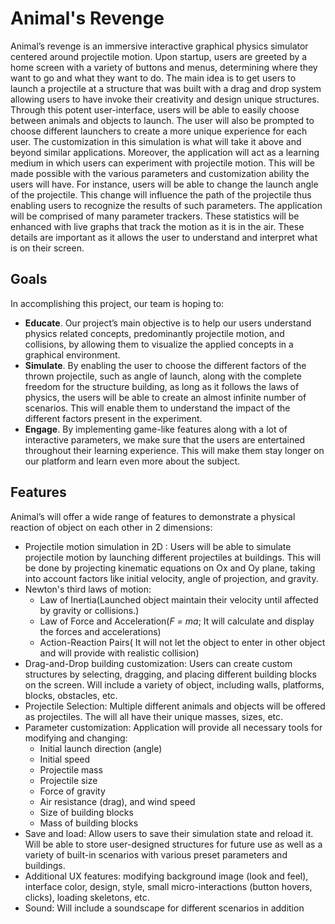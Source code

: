 # Animal's Revenge

Animal’s revenge is an immersive interactive graphical physics simulator centered around
projectile motion. Upon startup, users are greeted by a home screen with a variety of
buttons and menus, determining where they want to go and what they want to do. The
main idea is to get users to launch a projectile at a structure that was built with a drag
and drop system allowing users to have invoke their creativity and design unique structures.
Through this potent user-interface, users will be able to easily choose between animals and
objects to launch. The user will also be prompted to choose different launchers to create a
more unique experience for each user. The customization in this simulation is what will take
it above and beyond similar applications. Moreover, the application will act as a learning
medium in which users can experiment with projectile motion. This will be made possible
with the various parameters and customization ability the users will have. For instance,
users will be able to change the launch angle of the projectile. This change will influence the
path of the projectile thus enabling users to recognize the results of such parameters. The
application will be comprised of many parameter trackers. These statistics will be enhanced
with live graphs that track the motion as it is in the air. These details are important as it
allows the user to understand and interpret what is on their screen.

## Goals

In accomplishing this project, our team is hoping to:

- **Educate**. Our project’s main objective is to help our users understand physics related
  concepts, predominantly projectile motion, and collisions, by allowing them to visualize
  the applied concepts in a graphical environment.
- **Simulate**. By enabling the user to choose the different factors of the thrown projectile,
  such as angle of launch, along with the complete freedom for the structure building, as
  long as it follows the laws of physics, the users will be able to create an almost infinite
  number of scenarios. This will enable them to understand the impact of the different
  factors present in the experiment.
- **Engage**. By implementing game-like features along with a lot of interactive parameters,
  we make sure that the users are entertained throughout their learning experience.
  This will make them stay longer on our platform and learn even more about the subject.

## Features

Animal’s will offer a wide range of features to demonstrate a physical reaction of object on
each other in 2 dimensions:

- Projectile motion simulation in 2D : Users will be able to simulate projectile motion by
  launching different projectiles at buildings. This will be done by projecting kinematic
  equations on Ox and Oy plane, taking into account factors like initial velocity, angle
  of projection, and gravity.
- Newton's third laws of motion:
  - Law of Inertia(Launched object maintain their velocity until affected by gravity
    or collisions.)
  - Law of Force and Acceleration(_F = ma_; It will calculate and display the forces
    and accelerations)
  - Action-Reaction Pairs( It will not let the object to enter in other object and will
    provide with realistic collision)
- Drag-and-Drop building customization: Users can create custom structures by selecting,
  dragging, and placing different building blocks on the screen. Will include a variety
  of object, including walls, platforms, blocks, obstacles, etc.
- Projectile Selection: Multiple different animals and objects will be offered as projectiles.
  The will all have their unique masses, sizes, etc.
- Parameter customization: Application will provide all necessary tools for modifying
  and changing:
  - Initial launch direction (angle)
  - Initial speed
  - Projectile mass
  - Projectile size
  - Force of gravity
  - Air resistance (drag), and wind speed
  - Size of building blocks
  - Mass of building blocks
- Save and load: Allow users to save their simulation state and reload it. Will be able
  to store user-designed structures for future use as well as a variety of built-in scenarios
  with various preset parameters and buildings.
- Additional UX features: modifying background image (look and feel), interface color,
  design, style, small micro-interactions (button hovers, clicks), loading skeletons, etc.
- Sound: Will include a soundscape for different scenarios in addition

